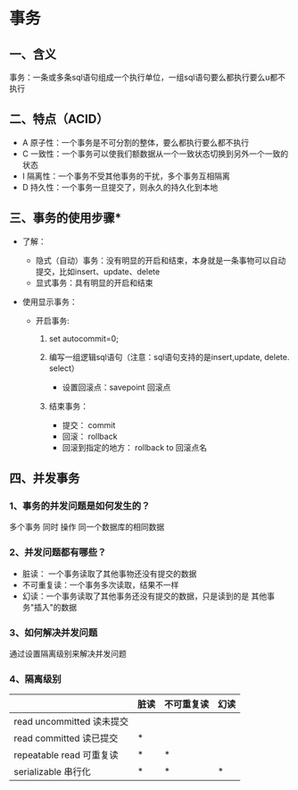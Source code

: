 # 事务

## 一、含义

事务：一条或多条sql语句组成一个执行单位，一组sql语句要么都执行要么u都不执行

## 二、特点（ACID）

- A 原子性：一个事务是不可分割的整体，要么都执行要么都不执行
- C 一致性：一个事务可以使我们额数据从一个一致状态切换到另外一个一致的状态
- I 隔离性：一个事务不受其他事务的干扰，多个事务互相隔离
- D 持久性：一个事务一旦提交了，则永久的持久化到本地

## 三、事务的使用步骤*

- 了解：
  - 隐式（自动）事务：没有明显的开启和结束，本身就是一条事物可以自动提交，比如insert、update、delete
  - 显式事务：具有明显的开启和结束

- 使用显示事务：
  - 开启事务:
    1. set autocommit=0;
    2. 编写一组逻辑sql语句（注意：sql语句支持的是insert,update, delete. select）

        - 设置回滚点：savepoint 回滚点

    3. 结束事务：
        - 提交： commit
        - 回滚： rollback
        - 回滚到指定的地方： rollback to 回滚点名

## 四、并发事务

### 1、事务的并发问题是如何发生的？

多个事务 同时 操作 同一个数据库的相同数据

### 2、并发问题都有哪些？

- 脏读： 一个事务读取了其他事物还没有提交的数据
- 不可重复读：一个事务多次读取，结果不一样
- 幻读：一个事务读取了其他事务还没有提交的数据，只是读到的是 其他事务"插入"的数据

### 3、如何解决并发问题

通过设置隔离级别来解决并发问题

### 4、隔离级别

|                       |脏读            |不可重复读              |幻读|
|-----------------------|---------------|-----------------------|---|
|read uncommitted 读未提交||||
|read committed 读已提交|*|||
|repeatable read 可重复读|*|*||
|serializable 串行化|*|*|*|


